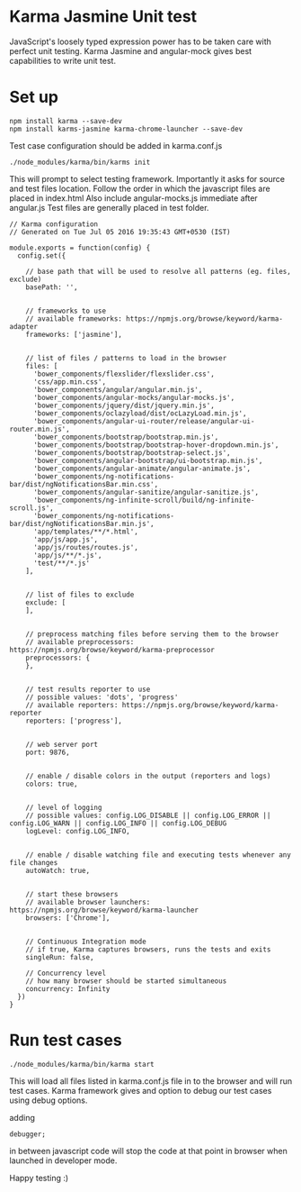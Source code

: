 # Karma Jasmine Unit test
JavaScript's loosely typed expression power has to be taken care with perfect unit testing. Karma Jasmine and angular-mock gives best capabilities to write unit test.

# Set up
```
npm install karma --save-dev
npm install karms-jasmine karma-chrome-launcher --save-dev
```

Test case configuration should be added in karma.conf.js

```
./node_modules/karma/bin/karms init
```
This will prompt to select testing framework. 
Importantly it asks for source and test files location. Follow the order in which the javascript files are placed in index.html
Also include angular-mocks.js immediate after angular.js
Test files are generally placed in test folder.

```
// Karma configuration
// Generated on Tue Jul 05 2016 19:35:43 GMT+0530 (IST)

module.exports = function(config) {
  config.set({

    // base path that will be used to resolve all patterns (eg. files, exclude)
    basePath: '',


    // frameworks to use
    // available frameworks: https://npmjs.org/browse/keyword/karma-adapter
    frameworks: ['jasmine'],


    // list of files / patterns to load in the browser
    files: [
      'bower_components/flexslider/flexslider.css',
      'css/app.min.css',
      'bower_components/angular/angular.min.js',
      'bower_components/angular-mocks/angular-mocks.js',
      'bower_components/jquery/dist/jquery.min.js',
      'bower_components/oclazyload/dist/ocLazyLoad.min.js',
      'bower_components/angular-ui-router/release/angular-ui-router.min.js',
      'bower_components/bootstrap/bootstrap.min.js',
      'bower_components/bootstrap/bootstrap-hover-dropdown.min.js',
      'bower_components/bootstrap/bootstrap-select.js',
      'bower_components/angular-bootstrap/ui-bootstrap.min.js',
      'bower_components/angular-animate/angular-animate.js',
      'bower_components/ng-notifications-bar/dist/ngNotificationsBar.min.css',
      'bower_components/angular-sanitize/angular-sanitize.js',
      'bower_components/ng-infinite-scroll/build/ng-infinite-scroll.js',
      'bower_components/ng-notifications-bar/dist/ngNotificationsBar.min.js',
      'app/templates/**/*.html',
      'app/js/app.js',
      'app/js/routes/routes.js',
      'app/js/**/*.js',
      'test/**/*.js'
    ],


    // list of files to exclude
    exclude: [
    ],


    // preprocess matching files before serving them to the browser
    // available preprocessors: https://npmjs.org/browse/keyword/karma-preprocessor
    preprocessors: {
    },


    // test results reporter to use
    // possible values: 'dots', 'progress'
    // available reporters: https://npmjs.org/browse/keyword/karma-reporter
    reporters: ['progress'],


    // web server port
    port: 9876,


    // enable / disable colors in the output (reporters and logs)
    colors: true,


    // level of logging
    // possible values: config.LOG_DISABLE || config.LOG_ERROR || config.LOG_WARN || config.LOG_INFO || config.LOG_DEBUG
    logLevel: config.LOG_INFO,


    // enable / disable watching file and executing tests whenever any file changes
    autoWatch: true,


    // start these browsers
    // available browser launchers: https://npmjs.org/browse/keyword/karma-launcher
    browsers: ['Chrome'],


    // Continuous Integration mode
    // if true, Karma captures browsers, runs the tests and exits
    singleRun: false,

    // Concurrency level
    // how many browser should be started simultaneous
    concurrency: Infinity
  })
}
```

# Run test cases
```
./node_modules/karma/bin/karma start
```
This will load all files listed in karma.conf.js file in to the browser and will run test cases.
Karma framework gives and option to debug our test cases using debug options.

adding 
```
debugger;
```
in between javascript code will stop the code at that point in browser when launched in developer mode.

Happy testing :)
